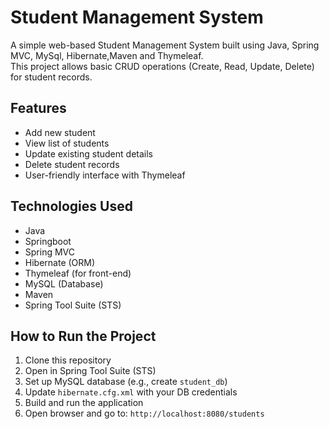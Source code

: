 # Student Management System

A simple web-based Student Management System built using Java, Spring MVC, MySql, Hibernate,Maven and Thymeleaf.  
This project allows basic CRUD operations (Create, Read, Update, Delete) for student records.

##  Features

- Add new student
- View list of students
- Update existing student details
- Delete student records
- User-friendly interface with Thymeleaf

##  Technologies Used

- Java
- Springboot
- Spring MVC
- Hibernate (ORM)
- Thymeleaf (for front-end)
- MySQL (Database)
- Maven
- Spring Tool Suite (STS)


##  How to Run the Project

1. Clone this repository  
2. Open in Spring Tool Suite (STS)  
3. Set up MySQL database (e.g., create `student_db`)  
4. Update `hibernate.cfg.xml` with your DB credentials  
5. Build and run the application  
6. Open browser and go to: `http://localhost:8080/students`  





